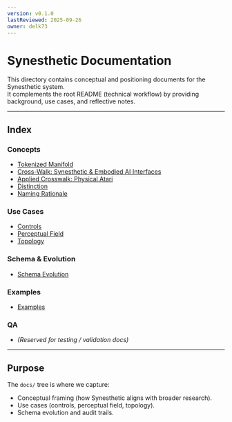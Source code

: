 ```yaml
---
version: v0.1.0
lastReviewed: 2025-09-26
owner: delk73
---
```


# Synesthetic Documentation

This directory contains conceptual and positioning documents for the Synesthetic system.  
It complements the root README (technical workflow) by providing background, use cases, and reflective notes.

---

## Index

### Concepts


- [Tokenized Manifold](concepts/tokenized_manifold.md)
- [Cross-Walk: Synesthetic & Embodied AI Interfaces](concepts/crosswalk_perception_interfaces.md)
- [Applied Crosswalk: Physical Atari](concepts/applied_crosswalk_phy_atari.md)
- [Distinction](concepts/distinction.md)  
- [Naming Rationale](concepts/naming.md)  

### Use Cases
- [Controls](use_cases/controls.md)  
- [Perceptual Field](use_cases/perceptual_field.md)  
- [Topology](use_cases/topology.md)  

### Schema & Evolution
- [Schema Evolution](schema_evolution.md)  

### Examples
- [Examples](../examples/README.md)


### QA
- *(Reserved for testing / validation docs)*


---

## Purpose

The `docs/` tree is where we capture:  
- Conceptual framing (how Synesthetic aligns with broader research).  
- Use cases (controls, perceptual field, topology).  
- Schema evolution and audit trails.